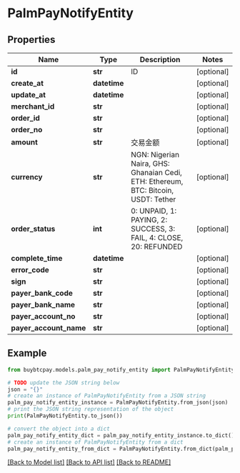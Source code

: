 # PalmPayNotifyEntity


## Properties

Name | Type | Description | Notes
------------ | ------------- | ------------- | -------------
**id** | **str** | ID | [optional] 
**create_at** | **datetime** |  | [optional] 
**update_at** | **datetime** |  | [optional] 
**merchant_id** | **str** |  | [optional] 
**order_id** | **str** |  | [optional] 
**order_no** | **str** |  | [optional] 
**amount** | **str** | 交易金额 | [optional] 
**currency** | **str** | NGN: Nigerian Naira, GHS: Ghanaian Cedi, ETH: Ethereum, BTC: Bitcoin, USDT: Tether | [optional] 
**order_status** | **int** | 0: UNPAID, 1: PAYING, 2: SUCCESS, 3: FAIL, 4: CLOSE, 20: REFUNDED | [optional] 
**complete_time** | **datetime** |  | [optional] 
**error_code** | **str** |  | [optional] 
**sign** | **str** |  | [optional] 
**payer_bank_code** | **str** |  | [optional] 
**payer_bank_name** | **str** |  | [optional] 
**payer_account_no** | **str** |  | [optional] 
**payer_account_name** | **str** |  | [optional] 

## Example

```python
from buybtcpay.models.palm_pay_notify_entity import PalmPayNotifyEntity

# TODO update the JSON string below
json = "{}"
# create an instance of PalmPayNotifyEntity from a JSON string
palm_pay_notify_entity_instance = PalmPayNotifyEntity.from_json(json)
# print the JSON string representation of the object
print(PalmPayNotifyEntity.to_json())

# convert the object into a dict
palm_pay_notify_entity_dict = palm_pay_notify_entity_instance.to_dict()
# create an instance of PalmPayNotifyEntity from a dict
palm_pay_notify_entity_from_dict = PalmPayNotifyEntity.from_dict(palm_pay_notify_entity_dict)
```
[[Back to Model list]](../README.md#documentation-for-models) [[Back to API list]](../README.md#documentation-for-api-endpoints) [[Back to README]](../README.md)



